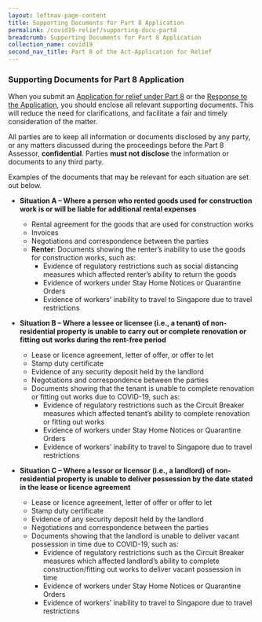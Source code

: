 ```yaml
---
layout: leftnav-page-content
title: Supporting Documents for Part 8 Application
permalink: /covid19-relief/supporting-docu-part8
breadcrumb: Supporting Documents for Part 8 Application
collection_name: covid19
second_nav_title: Part 8 of the Act-Application for Relief
---
```


### Supporting Documents for Part 8 Application ###

When you submit an [Application for relief under Part 8](/covid19-relief/key-steps-in-part8) or the [Response to the Application](/covid19-relief/key-steps-in-part8), you should enclose all relevant supporting documents. This will reduce the need for clarifications, and facilitate a fair and timely consideration of the matter.

All parties are to keep all information or documents disclosed by any party, or any matters discussed during the proceedings before the Part 8 Assessor, **confidential**. Parties **must not disclose** the information or documents to any third party.

Examples of the documents that may be relevant for each situation are set out below.

* **Situation A – Where a person who rented goods used for construction work is or will be liable for additional rental expenses**
  * Rental agreement for the goods that are used for construction works 
  * Invoices
  * Negotiations and correspondence between the parties  
  * **Renter**: Documents showing the renter’s inability to use the goods for construction works, such as:
    * Evidence of regulatory restrictions such as social distancing measures which affected renter’s ability to return the goods
    * Evidence of workers under Stay Home Notices or Quarantine Orders
    * Evidence of workers’ inability to travel to Singapore due to travel restrictions 


* **Situation B – Where a lessee or licensee (i.e., a tenant) of non-residential property is unable to carry out or complete renovation or fitting out works during the rent-free period** 
  * Lease or licence agreement, letter of offer, or offer to let 
  * Stamp duty certificate
  * Evidence of any security deposit held by the landlord
  * Negotiations and correspondence between the parties  
  * Documents showing that the tenant is unable to complete renovation or fitting out works due to COVID-19, such as:
    * Evidence of regulatory restrictions such as the Circuit Breaker measures which affected tenant’s ability to complete renovation or fitting out works 
    * Evidence of workers under Stay Home Notices or Quarantine Orders
    * Evidence of workers’ inability to travel to Singapore due to travel restrictions 

* **Situation C – Where a lessor or licensor (i.e., a landlord) of non-residential property is unable to deliver possession by the date stated in the lease or licence agreement** 
  * Lease or licence agreement, letter of offer or offer to let 
  * Stamp duty certificate
  * Evidence of any security deposit held by the landlord
  * Negotiations and correspondence between the parties  
  * Documents showing that the landlord is unable to deliver vacant possession in time due to COVID-19, such as:
    * Evidence of regulatory restrictions such as the Circuit Breaker measures which affected landlord’s ability to complete construction/fitting out works to deliver vacant possession in time
    * Evidence of workers under Stay Home Notices or Quarantine Orders
    * Evidence of workers’ inability to travel to Singapore due to travel restrictions 
 
